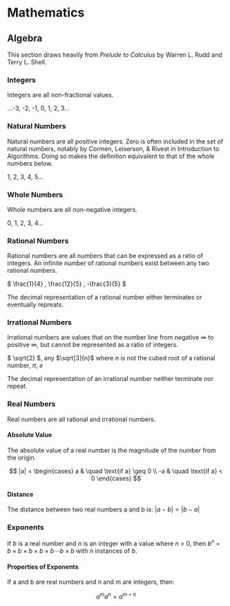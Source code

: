 # Mathematics

## Algebra

This section draws heavily from _Prelude to Calculus_ by Warren L. Rudd and Terry L. Shell.

### Integers
Integers are all non-fractional values.

...-3, -2, -1, 0, 1, 2, 3...

### Natural Numbers
Natural numbers are all positive integers. Zero is often included in the set of natural numbers, notably by Cormen, Leiserson, & Rivest in Introduction to Algorithms. Doing so makes the definition equivalent to that of the whole numbers below.

1, 2, 3, 4, 5...

### Whole Numbers
Whole numbers are all non-negative integers.

0, 1, 2, 3, 4...

### Rational Numbers
Rational numbers are all numbers that can be expressed as a ratio of integers. An infinite number of rational numbers exist between any two rational numbers.

$` \frac{1}{4} , \frac{12}{5} , -\frac{3}{5}  `$

The decimal representation of a rational number either terminates or eventually repreats.

### Irrational Numbers
Irrational numbers are values that on the number line from negative $`\infty`$ to positive $`\infty`$, but cannot be represented as a ratio of integers.

$` \sqrt{2} `$, any $`\sqrt[3]{n}`$ where n is not the cubed root of a rational number, $` \pi `$, $`e`$

The decimal representation of an irrational number neither terminate nor repeat.

### Real Numbers
Real numbers are all rational and irrational numbers.

#### Absolute Value

The absolute value of a real number is the magnitude of the number from the origin.

$$ |a| =  
    \begin{cases}
      a & \quad \text{if a} \geq 0 \\
      -a & \quad \text{if a} < 0
    \end{cases}
$$

#### Distance

The distance between two real numbers a and b is: $` |a - b| = |b - a| `$

### Exponents
If _b_ is a real number and _n_ is an integer with a value where _n_ > 0, then $` b^{n}`$ = $` b \times b \times b \times b \times b \dotsb b \times b`$ with _n_ instances of _b_.

#### Properties of Exponents

If a and b are real numbers and n and m are integers, then:

$$
a^{m}a^{n}=a^{m+n}
$$
